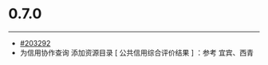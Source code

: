 # 0.7.0

---

* [#203292](http://redmine.qixinyun.com/issues/203292 '203292')
* 为信用协作查询 添加资源目录 [ 公共信用综合评价结果 ] ：参考 宜宾、西青